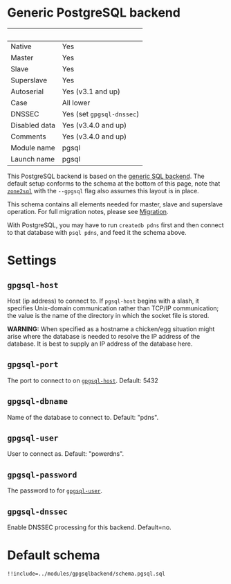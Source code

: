 # Generic PostgreSQL backend
|&nbsp;|&nbsp;|
|:--|:--|
|Native|Yes|
|Master|Yes|
|Slave|Yes|
|Superslave|Yes|
|Autoserial|Yes (v3.1 and up)|
|Case|All lower|
|DNSSEC|Yes (set `gpgsql-dnssec`)|
|Disabled data|Yes (v3.4.0 and up)|
|Comments|Yes (v3.4.0 and up)|
|Module name | pgsql|
|Launch name| pgsql|

This PostgreSQL backend is based on the [generic SQL backend](backend-generic-sql.md).
The default setup conforms to the schema at the bottom of this page, note that
[`zone2sql`](migration.md#zone2sql) with the `--gpgsql` flag also assumes this layout is in place.

This schema contains all elements needed for master, slave and superslave operation.
For full migration notes, please see [Migration](migration.md).

With PostgreSQL, you may have to run `createdb pdns` first and then connect
to that database with `psql pdns`, and feed it the schema above.

# Settings
## `gpgsql-host`
Host (ip address) to connect to. If `pgsql-host` begins with a slash, it
specifies Unix-domain communication rather than TCP/IP communication; the value
is the name of the directory in which the socket file is stored.

**WARNING:** When specified as a hostname a chicken/egg situation might arise
where the database is needed to resolve the IP address of the database. It is
best to supply an IP address of the database here.

## `gpgsql-port`
The port to connect to on [`gpgsql-host`](#gpgsql-host). Default: 5432

## `gpgsql-dbname`
Name of the database to connect to. Default: "pdns".

## `gpgsql-user`
User to connect as. Default: "powerdns".

## `gpgsql-password`
The password to for [`gpgsql-user`](#gpgsql-user).

## `gpgsql-dnssec`
Enable DNSSEC processing for this backend. Default=no.

# Default schema
```
!!include=../modules/gpgsqlbackend/schema.pgsql.sql
```

